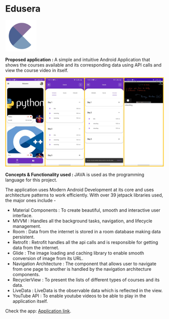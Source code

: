 # Edusera
<img width="100" alt="sampleImages" src="app/src/main/res/drawable/edusera.png">

<b> Proposed application : </b>
A simple and intuitive Android Application that shows the courses available and its corresponding data using API calls and view the course video in itself. 

<img width="1000" alt="sampleImages" src="app/src/main/res/drawable/edusera_ss.jpg">

<b> Concepts & Functionality used : </b>
JAVA is used as the programming language for this project.

The application uses Modern Android Development at its core and uses architecture patterns to work efficiently. With over 39 jetpack libraries used, the major ones include -
- Material Components : To create beautiful, smooth and interactive user interface.
- MVVM : Handles all the background tasks, navigation, and lifecycle management.
- Room : Data from the internet is stored in a room database making data persistent.
- Retrofit : Retrofit handles all the api calls and is responsible for getting data from the internet.
- Glide : The image loading and caching library to enable smooth conversion of image from its URL.  
- Navigation Architecture : The component that allows user to navigate from one page to another is handled by the navigation architecture components.
- RecyclerView : To present the lists of different types of courses and its data.
- LiveData : LiveData is the observable data which is reflected in the view.
- YouTube API : To enable youtube videos to be able to play in the application itself.

Check the app: <a href="https://drive.google.com/file/d/12W254QzwWohFEelCWGxFPAx2Vt7bP6lI/view?usp=sharing" target="blank">Application link</a>.

